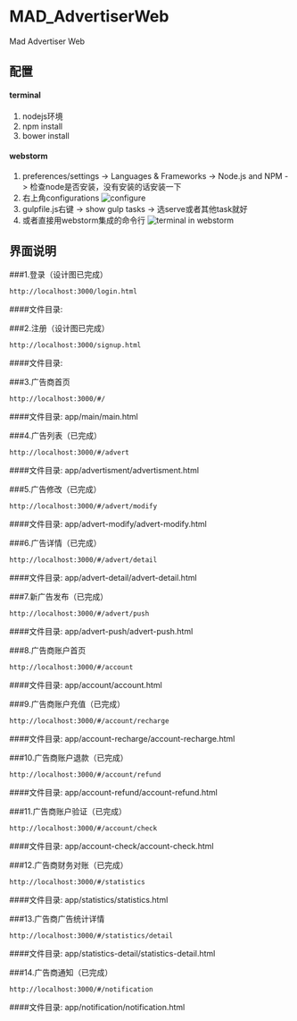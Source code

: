 # MAD_AdvertiserWeb
Mad Advertiser Web

## 配置
#### terminal
1. nodejs环境
2. npm install
3. bower install

#### webstorm
1. preferences/settings -> Languages & Frameworks -> Node.js and NPM -> 检查node是否安装，没有安装的话安装一下
2. 右上角configurations
  ![configure](http://cl.ly/0s203v3U0q0i/Image%202016-03-28%20at%2010.47.18%20%E4%B8%8B%E5%8D%88.png)
3. gulpfile.js右键 -> show gulp tasks -> 选serve或者其他task就好
4. 或者直接用webstorm集成的命令行
  ![terminal in webstorm](http://cl.ly/472p2y0K2n0x/Image%202016-03-28%20at%2010.49.34%20%E4%B8%8B%E5%8D%88.png)

## 界面说明
###1.登录（设计图已完成）
```
http://localhost:3000/login.html
```
####文件目录:

###2.注册（设计图已完成）
```
http://localhost:3000/signup.html
```
####文件目录:

###3.广告商首页
```
http://localhost:3000/#/
```
####文件目录:
app/main/main.html

###4.广告列表（已完成）

```
http://localhost:3000/#/advert
```
####文件目录:
app/advertisment/advertisment.html

###5.广告修改（已完成）

```
http://localhost:3000/#/advert/modify
```
####文件目录:
app/advert-modify/advert-modify.html

###6.广告详情（已完成）

```
http://localhost:3000/#/advert/detail
```
####文件目录:
app/advert-detail/advert-detail.html

###7.新广告发布（已完成）

```
http://localhost:3000/#/advert/push
```
####文件目录:
app/advert-push/advert-push.html

###8.广告商账户首页

```
http://localhost:3000/#/account
```
####文件目录:
app/account/account.html

###9.广告商账户充值（已完成）

```
http://localhost:3000/#/account/recharge
```
####文件目录:
app/account-recharge/account-recharge.html

###10.广告商账户退款（已完成）

```
http://localhost:3000/#/account/refund
```
####文件目录:
app/account-refund/account-refund.html

###11.广告商账户验证（已完成）

```
http://localhost:3000/#/account/check
```
####文件目录:
app/account-check/account-check.html

###12.广告商财务对账（已完成）
```
http://localhost:3000/#/statistics
```
####文件目录:
app/statistics/statistics.html

###13.广告商广告统计详情
```
http://localhost:3000/#/statistics/detail
```
####文件目录:
app/statistics-detail/statistics-detail.html

###14.广告商通知（已完成）

```
http://localhost:3000/#/notification
```
####文件目录:
app/notification/notification.html
